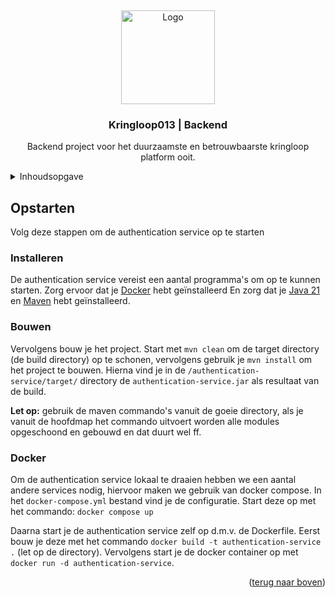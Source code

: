 <a id="readme-top"></a>
<br />
<div align="center">
  <a href="https://kringloop013.nl/">
    <img src="https://www.kringlooptilburg.nl/sites/default/files/logo--02.png" alt="Logo" height="150">
  </a>

  <h3 align="center">Kringloop013 | Backend</h3>

  <p align="center">
    Backend project voor het duurzaamste en betrouwbaarste kringloop platform ooit.
  </p>
</div>

<details>
  <summary>Inhoudsopgave</summary>
  <ol>
    <li>
      <a href="#opstarten">Opstarten</a>
    </li>
  </ol>
</details>

## Opstarten

Volg deze stappen om de authentication service op te starten

### Installeren
De authentication service vereist een aantal programma's om op te kunnen starten.
Zorg ervoor dat je [Docker](https://www.docker.com/) hebt geïnstalleerd
En zorg dat je [Java 21](https://github.com/adoptium/temurin21-binaries/releases/tag/jdk-21.0.4%2B7) en [Maven](https://maven.apache.org/download.cgi) hebt geïnstalleerd.

### Bouwen
Vervolgens bouw je het project.
Start met `mvn clean` om de target directory (de build directory) op te schonen, vervolgens gebruik je `mvn install` om het project te bouwen. Hierna vind je in de `/authentication-service/target/` directory de `authentication-service.jar` als resultaat van de build.

**Let op:** gebruik de maven commando's vanuit de goeie directory, als je vanuit de hoofdmap het commando uitvoert worden alle modules opgeschoond en gebouwd en dat duurt wel ff.

### Docker
Om de authentication service lokaal te draaien hebben we een aantal andere services nodig, hiervoor maken we gebruik van docker compose. In het `docker-compose.yml` bestand vind je de configuratie.
Start deze op met het commando:
`docker compose up`

Daarna start je de authentication service zelf op d.m.v. de Dockerfile. Eerst bouw je deze met het commando `docker build -t authentication-service .` (let op de directory). Vervolgens start je de docker container op met `docker run -d authentication-service`.

<p align="right">(<a href="#readme-top">terug naar boven</a>)</p>
